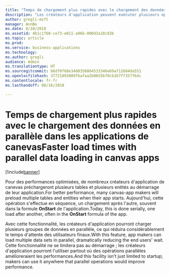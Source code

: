 ```yaml
---
title: "Temps de chargement plus rapides avec le chargement des données en parallèle dans les applications de canevas"
description: "Les créateurs d'application peuvent exécuter plusieurs opérations de chargement de données simultanément, ce qui réduit le temps d'attente pour les utilisateurs d'application."
author: gregli-msft
manager: AnnBe
ms.date: 8/10/2018
ms.assetid: 4b1c1f60-ce73-e811-a96b-000d3a18c83b
ms.topic: article
ms.prod: 
ms.service: business-applications
ms.technology: 
ms.author: gregli
audience: Admin
ms.translationtype: HT
ms.sourcegitcommit: b6df0f68e3460358864533346e69a712684da551
ms.openlocfilehash: 37721093809fbafaa2b0655bf0cb267ff357f6dc
ms.contentlocale: fr-fr
ms.lasthandoff: 08/16/2018

---
```

# <a name="faster-load-times-with-parallel-data-loading-in-canvas-apps"></a><span data-ttu-id="cfcde-103">Temps de chargement plus rapides avec le chargement des données en parallèle dans les applications de canevas</span><span class="sxs-lookup"><span data-stu-id="cfcde-103">Faster load times with parallel data loading in canvas apps</span></span>


[!include[banner](../../includes/banner.md)]

<span data-ttu-id="cfcde-104">Pour des performances optimisées, de nombreux créateurs d'application de canevas préchargeront plusieurs tables et plusieurs entités au démarrage de leur application.</span><span class="sxs-lookup"><span data-stu-id="cfcde-104">For better performance, many canvas-app makers will preload multiple tables and entities when their app starts.</span></span> <span data-ttu-id="cfcde-105">Aujourd'hui, cette opération s'effectue en séquence, un chargement après l'autre, souvent dans la formule **OnStart** de l'application.</span><span class="sxs-lookup"><span data-stu-id="cfcde-105">Today, this is done serially, one load after another, often in the **OnStart** formula of the app.</span></span> 

<span data-ttu-id="cfcde-106">Avec cette fonctionnalité, les créateurs d'application pourront charger plusieurs groupes de données en parallèle, ce qui réduira considérablement le temps d'attente des utilisateurs finaux.</span><span class="sxs-lookup"><span data-stu-id="cfcde-106">With this feature, app makers can load multiple data sets in parallel, dramatically reducing the end users' wait.</span></span>  <span data-ttu-id="cfcde-107">Cette fonctionnalité ne se limitera pas au démarrage ; les créateurs d'application pourront l'utiliser partout où des opérations parallèles amélioreraient les performances.</span><span class="sxs-lookup"><span data-stu-id="cfcde-107">And this facility isn't just limited to startup; makers can use it anywhere that parallel operations would improve performance.</span></span>

